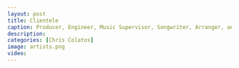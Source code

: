 ```yaml
---
layout: post
title: Clientele
caption: Producer, Engineer, Music Supervisor, Songwriter, Arranger, and Performer
description: 
categories: [Chris Colatos]
image: artists.png
video: 
---
```

